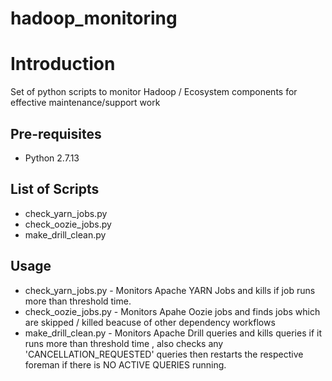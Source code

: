 # hadoop_monitoring

# Introduction
Set of python scripts to monitor Hadoop / Ecosystem components for effective maintenance/support work

## Pre-requisites

* Python 2.7.13

## List of Scripts

* check_yarn_jobs.py
* check_oozie_jobs.py
* make_drill_clean.py

## Usage

* check_yarn_jobs.py - Monitors Apache YARN Jobs and kills if job runs more than threshold time.
* check_oozie_jobs.py - Monitors Apahe Oozie jobs and finds jobs which are skipped / killed beacuse of other dependency workflows 
* make_drill_clean.py - Monitors Apache Drill queries and kills queries if it runs more than threshold time , also checks any 'CANCELLATION_REQUESTED' queries then restarts the respective foreman if there is NO ACTIVE QUERIES running. 

